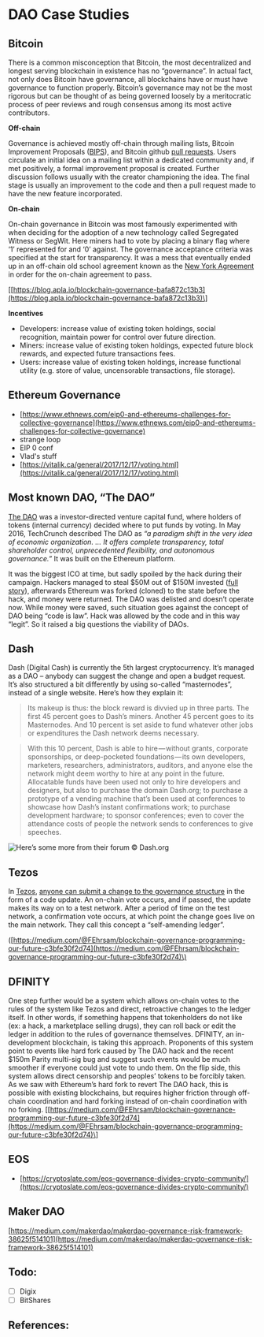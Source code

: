 # DAO Case Studies

## Bitcoin

There is a common misconception that Bitcoin, the most decentralized and longest serving blockchain in existence has no “governance”. In actual fact, not only does Bitcoin have governance, all blockchains have or must have governance to function properly. Bitcoin’s governance may not be the most rigorous but can be thought of as being governed loosely by a meritocratic process of peer reviews and rough consensus among its most active contributors. 

**Off-chain**

Governance is achieved mostly off-chain through mailing lists, Bitcoin Improvement Proposals \([BIPS](https://en.bitcoin.it/wiki/Bitcoin_Improvement_Proposals)\), and Bitcoin github [pull requests](https://github.com/bitcoin/bitcoin/pulls). Users circulate an initial idea on a mailing list within a dedicated community and, if met positively, a formal improvement proposal is created. Further discussion follows usually with the creator championing the idea. The final stage is usually an improvement to the code and then a pull request made to have the new feature incorporated.

**On-chain**

On-chain governance in Bitcoin was most famously experimented with when deciding for the adoption of a new technology called Segregated Witness or SegWit. Here miners had to vote by placing a binary flag where ‘1’ represented for and ‘0’ against. The governance acceptance criteria was specified at the start for transparency. It was a mess that eventually ended up in an off-chain old school agreement known as the [New York Agreement](https://bitcoinmagazine.com/articles/dcgs-scaling-proposal-and-what-it-needs-succeed/) in order for the on-chain agreement to pass.

\[[https://blog.apla.io/blockchain-governance-bafa872c13b3](https://blog.apla.io/blockchain-governance-bafa872c13b3)\]

**Incentives**

* Developers: increase value of existing token holdings, social recognition, maintain power for control over future direction.
* Miners: increase value of existing token holdings, expected future block rewards, and expected future transactions fees.
* Users: increase value of existing token holdings, increase functional utility \(e.g. store of value, uncensorable transactions, file storage\).

## Ethereum Governance

* [https://www.ethnews.com/eip0-and-ethereums-challenges-for-collective-governance](https://www.ethnews.com/eip0-and-ethereums-challenges-for-collective-governance)
* strange loop
* EIP 0 conf
* Vlad's stuff
* [https://vitalik.ca/general/2017/12/17/voting.html](https://vitalik.ca/general/2017/12/17/voting.html)

## Most known DAO, “The DAO”

[The DAO](https://forum.daohub.org/) was a investor-directed venture capital fund, where holders of tokens \(internal currency\) decided where to put funds by voting. In May 2016, TechCrunch described The DAO as _“a paradigm shift in the very idea of economic organization. … It offers complete transparency, total shareholder control, unprecedented flexibility, and autonomous governance.”_ It was built on the Ethereum platform.

It was the biggest ICO at time, but sadly spoiled by the hack during their campaign. Hackers managed to steal $50M out of $150M invested \([full story](https://www.coindesk.com/understanding-dao-hack-journalists/)\), afterwards Ethereum was forked \(cloned\) to the state before the hack, and money were returned. The DAO was delisted and doesn’t operate now. While money were saved, such situation goes against the concept of DAO being “code is law”. Hack was allowed by the code and in this way “legit”. So it raised a big questions the viability of DAOs.

## Dash

Dash \(Digital Cash\) is currently the 5th largest cryptocurrency. It’s managed as a DAO – anybody can suggest the change and open a budget request. It’s also structured a bit differently by using so-called “masternodes”, instead of a single website. Here’s how they explain it:

> Its makeup is thus: the block reward is divvied up in three parts. The first 45 percent goes to Dash’s miners. Another 45 percent goes to its Masternodes. And 10 percent is set aside to fund whatever other jobs or expenditures the Dash network deems necessary.

> With this 10 percent, Dash is able to hire — without grants, corporate sponsorships, or deep-pocketed foundations — its own developers, marketers, researchers, administrators, auditors, and anyone else the network might deem worthy to hire at any point in the future. Allocatable funds have been used not only to hire developers and designers, but also to purchase the domain Dash.org; to purchase a prototype of a vending machine that’s been used at conferences to showcase how Dash’s instant confirmations work; to purchase development hardware; to sponsor conferences; even to cover the attendance costs of people the network sends to conferences to give speeches.

![Here&#x2019;s some more from their forum &#xA9; Dash.org](https://cdn-images-1.medium.com/max/1600/1*u-gbZHoy-QGFp5lFUiC5pw.png)

## Tezos

In [Tezos](https://www.tezos.com/), [anyone can submit a change to the governance structure](https://www.quora.com/How-is-Tezos-different-from-Ethereum?share=d5c26090&srid=OAAh) in the form of a code update. An on-chain vote occurs, and if passed, the update makes its way on to a test network. After a period of time on the test network, a confirmation vote occurs, at which point the change goes live on the main network. They call this concept a “self-amending ledger”.

\([https://medium.com/@FEhrsam/blockchain-governance-programming-our-future-c3bfe30f2d74](https://medium.com/@FEhrsam/blockchain-governance-programming-our-future-c3bfe30f2d74)\)

## DFINITY

One step further would be a system which allows on-chain votes to the rules of the system like Tezos and direct, retroactive changes to the ledger itself. In other words, if something happens that tokenholders do not like \(ex: a hack, a marketplace selling drugs\), they can roll back or edit the ledger in addition to the rules of governance themselves. DFINITY, an in-development blockchain, is taking this approach. Proponents of this system point to events like hard fork caused by The DAO hack and the recent $150m Parity multi-sig bug and suggest such events would be much smoother if everyone could just vote to undo them. On the flip side, this system allows direct censorship and peoples’ tokens to be forcibly taken. As we saw with Ethereum’s hard fork to revert The DAO hack, this is possible with existing blockchains, but requires higher friction through off-chain coordination and hard forking instead of on-chain coordination with no forking. \[[https://medium.com/@FEhrsam/blockchain-governance-programming-our-future-c3bfe30f2d74](https://medium.com/@FEhrsam/blockchain-governance-programming-our-future-c3bfe30f2d74)\]

## EOS



* [https://cryptoslate.com/eos-governance-divides-crypto-community/](https://cryptoslate.com/eos-governance-divides-crypto-community/)

## Maker DAO

[https://medium.com/makerdao/makerdao-governance-risk-framework-38625f514101](https://medium.com/makerdao/makerdao-governance-risk-framework-38625f514101)

## Todo:

* [ ] Digix    
* [ ] BitShares    

## References:



